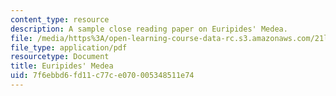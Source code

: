 ```yaml
---
content_type: resource
description: A sample close reading paper on Euripides' Medea.
file: /media/https%3A/open-learning-course-data-rc.s3.amazonaws.com/21l-005-introduction-to-drama-fall-2016/7f6ebbd6fd11c77ce070005348511e74_MIT21L_005F16_Medea.pdf
file_type: application/pdf
resourcetype: Document
title: Euripides' Medea
uid: 7f6ebbd6-fd11-c77c-e070-005348511e74
---
```

